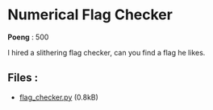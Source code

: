 # Numerical Flag Checker
**Poeng** : 500

I hired a slithering flag checker, can you find a flag he likes.


## Files : 

 - [flag_checker.py](./flag_checker.py) (0.8kB)